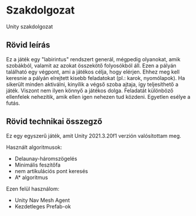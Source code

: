 # Szakdolgozat
Unity szakdolgozat

## Rövid leírás

Ez a játék egy "labirintus" rendszert generál, mégpedig olyanokat, amik szobákból, valamit az azokat összekötő folyosókból áll. Ezen a pályán található egy végpont, ami a játékos célja, hogy elérjen. Ehhez meg kell keresnie a pályán elrejtett kisebb feladatokat (pl.: karok, nyomólapok). Ha sikerült minden aktiválni, kinyílik a végső szoba ajtaja, így teljesíthető a játék. Viszont nem ilyen könnyő a játékos dolga. Feladatát különböző ellenfelek nehezítik, amik ellen igen nehezen tud közdeni. Egyetlen esélye a futás.

## Rövid technikai összegző
Ez egy egyszerű játék, amit Unity 2021.3.20f1 verzión valósítottam meg.

Használt algoritmusok:
- Delaunay-háromszögelés
- Minimális feszítőfa
- nem artikulációs pont keresés
- A* algoritmus

Ezen felül használom:
- Unity Nav Mesh Agent
- Kezdetleges Prefab-ok


